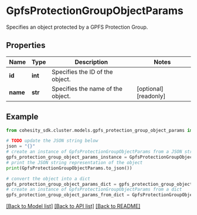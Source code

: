 # GpfsProtectionGroupObjectParams

Specifies an object protected by a GPFS Protection Group.

## Properties

Name | Type | Description | Notes
------------ | ------------- | ------------- | -------------
**id** | **int** | Specifies the ID of the object. | 
**name** | **str** | Specifies the name of the object. | [optional] [readonly] 

## Example

```python
from cohesity_sdk.cluster.models.gpfs_protection_group_object_params import GpfsProtectionGroupObjectParams

# TODO update the JSON string below
json = "{}"
# create an instance of GpfsProtectionGroupObjectParams from a JSON string
gpfs_protection_group_object_params_instance = GpfsProtectionGroupObjectParams.from_json(json)
# print the JSON string representation of the object
print(GpfsProtectionGroupObjectParams.to_json())

# convert the object into a dict
gpfs_protection_group_object_params_dict = gpfs_protection_group_object_params_instance.to_dict()
# create an instance of GpfsProtectionGroupObjectParams from a dict
gpfs_protection_group_object_params_from_dict = GpfsProtectionGroupObjectParams.from_dict(gpfs_protection_group_object_params_dict)
```
[[Back to Model list]](../README.md#documentation-for-models) [[Back to API list]](../README.md#documentation-for-api-endpoints) [[Back to README]](../README.md)


